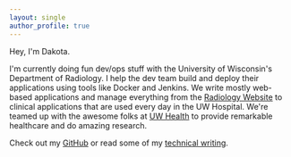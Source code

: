 ```yaml
---
layout: single
author_profile: true
---
```


Hey, I'm Dakota.

I'm currently doing fun dev/ops stuff with the University of Wisconsin's
Department of Radiology. I help the dev team build and deploy their applications
using tools like Docker and Jenkins. We write mostly web-based applications and
manage everything from the [Radiology Website](https://radiology.wisc.edu) to
clinical applications that are used every day in the UW Hospital. We're teamed
up with the awesome folks at [UW Health](https://uwhealth.org) to provide
remarkable healthcare and do amazing research.

Check out my [GitHub](https://github.com/dcchambers) or read some of my
[technical writing](http://chambers.io).
